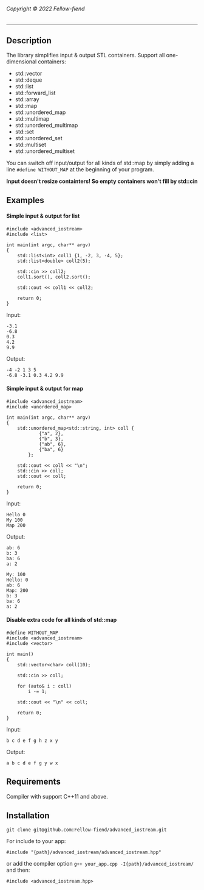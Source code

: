 

###### Copyright &#169; 2022 Fellow-fiend

---

## Description
The library simplifies input & output STL containers.
Support all one-dimensional containers:
- std::vector
- std::deque
- std::list
- std::forward_list
- std::array
- std::map
- std::unordered_map
- std::multimap
- std::unordered_multimap
 - std::set
 - std::unordered_set
 - std::multiset
 - std::unordered_multiset


You can switch off input/output for all kinds of std::map by simply adding a line `#define WITHOUT_MAP` at the beginning of your program.

**Input doesn't resize containters! So empty containers won't fill by std::cin**

## Examples
#### Simple input & output for list

    #include <advanced_iostream>
    #include <list>
    
    int main(int argc, char** argv)
    {
        std::list<int> coll1 {1, -2, 3, -4, 5};
        std::list<double> coll2(5);
        
        std::cin >> coll2;
        coll1.sort(), coll2.sort();
        
        std::cout << coll1 << coll2;
        
        return 0;
    }

Input:
    
    -3.1
    -6.8
    0.3
    4.2
    9.9
    
Output:
    
    -4 -2 1 3 5
    -6.8 -3.1 0.3 4.2 9.9
    
#### Simple input & output for map

    #include <advanced_iostream>
    #include <unordered_map>
    
    int main(int argc, char** argv)
    {
        std::unordered_map<std::string, int> coll {
                {"a", 2},
                {"b", 3},
                {"ab", 6},
                {"ba", 6}
            };
    
        std::cout << coll << "\n";
        std::cin >> coll;
        std::cout << coll;
        
        return 0;
    }
    
Input:
    
    Hello 0
    My 100
    Map 200
    
Output:
    
    ab: 6
    b: 3
    ba: 6
    a: 2
    
    My: 100
    Hello: 0
    ab: 6
    Map: 200
    b: 3
    ba: 6
    a: 2

#### Disable extra code for all kinds of std::map
    
    #define WITHOUT_MAP 
    #include <advanced_iostream>
    #include <vector>
    
    int main()
    {
        std::vector<char> coll(10);
        
        std::cin >> coll;
        
        for (auto& i : coll)
            i -= 1;
        
        std::cout << "\n" << coll;
    
        return 0;
    }

Input:

    b c d e f g h z x y
    
Output:
    
    a b c d e f g y w x 

    
    
## Requirements
Compiler with support C++11 and above.

## Installation
    
    git clone git@github.com:Fellow-fiend/advanced_iostream.git 
    
For include to your app:
    
    #include "{path}/advanced_iostream/advanced_iostream.hpp"

or add the compiler option `g++ your_app.cpp -I{path}/advanced_iostream/` and then:
    
    #include <advanced_iostream.hpp>




